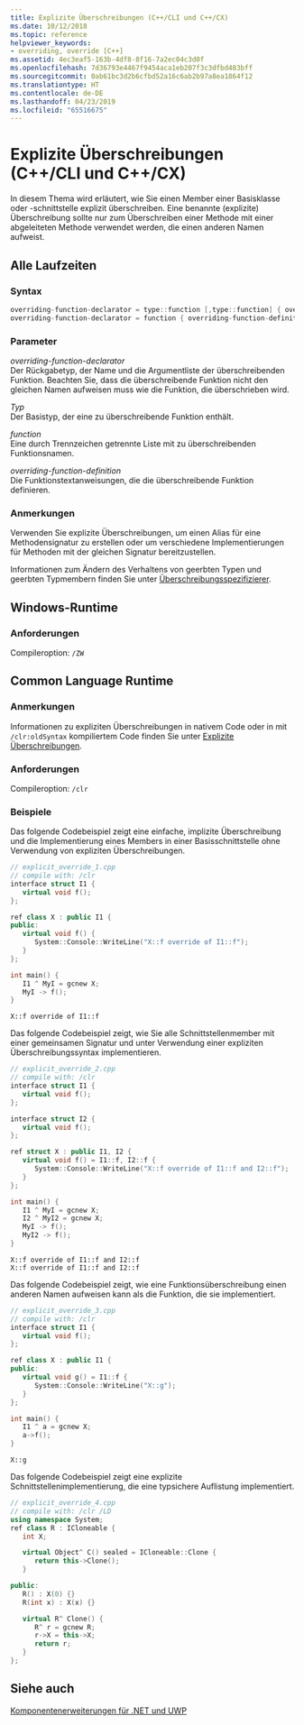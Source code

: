 ```yaml
---
title: Explizite Überschreibungen (C++/CLI und C++/CX)
ms.date: 10/12/2018
ms.topic: reference
helpviewer_keywords:
- overriding, override [C++]
ms.assetid: 4ec3eaf5-163b-4df8-8f16-7a2ec04c3d0f
ms.openlocfilehash: 7d36793e4467f9454aca1eb207f3c3dfbd483bff
ms.sourcegitcommit: 0ab61bc3d2b6cfbd52a16c6ab2b97a8ea1864f12
ms.translationtype: HT
ms.contentlocale: de-DE
ms.lasthandoff: 04/23/2019
ms.locfileid: "65516675"
---
```

# <a name="explicit-overrides--ccli-and-ccx"></a>Explizite Überschreibungen (C++/CLI und C++/CX)

In diesem Thema wird erläutert, wie Sie einen Member einer Basisklasse oder -schnittstelle explizit überschreiben. Eine benannte (explizite) Überschreibung sollte nur zum Überschreiben einer Methode mit einer abgeleiteten Methode verwendet werden, die einen anderen Namen aufweist.

## <a name="all-runtimes"></a>Alle Laufzeiten

### <a name="syntax"></a>Syntax

```cpp
overriding-function-declarator = type::function [,type::function] { overriding-function-definition }
overriding-function-declarator = function { overriding-function-definition }
```

### <a name="parameters"></a>Parameter

*overriding-function-declarator*<br/>
Der Rückgabetyp, der Name und die Argumentliste der überschreibenden Funktion.  Beachten Sie, dass die überschreibende Funktion nicht den gleichen Namen aufweisen muss wie die Funktion, die überschrieben wird.

*Typ*<br/>
Der Basistyp, der eine zu überschreibende Funktion enthält.

*function*<br/>
Eine durch Trennzeichen getrennte Liste mit zu überschreibenden Funktionsnamen.

*overriding-function-definition*<br/>
Die Funktionstextanweisungen, die die überschreibende Funktion definieren.

### <a name="remarks"></a>Anmerkungen

Verwenden Sie explizite Überschreibungen, um einen Alias für eine Methodensignatur zu erstellen oder um verschiedene Implementierungen für Methoden mit der gleichen Signatur bereitzustellen.

Informationen zum Ändern des Verhaltens von geerbten Typen und geerbten Typmembern finden Sie unter [Überschreibungsspezifizierer](override-specifiers-cpp-component-extensions.md).

## <a name="windows-runtime"></a>Windows-Runtime

### <a name="requirements"></a>Anforderungen

Compileroption: `/ZW`

## <a name="common-language-runtime"></a>Common Language Runtime

### <a name="remarks"></a>Anmerkungen

Informationen zu expliziten Überschreibungen in nativem Code oder in mit `/clr:oldSyntax` kompiliertem Code finden Sie unter [Explizite Überschreibungen](../cpp/explicit-overrides-cpp.md).

### <a name="requirements"></a>Anforderungen

Compileroption: `/clr`

### <a name="examples"></a>Beispiele

Das folgende Codebeispiel zeigt eine einfache, implizite Überschreibung und die Implementierung eines Members in einer Basisschnittstelle ohne Verwendung von expliziten Überschreibungen.

```cpp
// explicit_override_1.cpp
// compile with: /clr
interface struct I1 {
   virtual void f();
};

ref class X : public I1 {
public:
   virtual void f() {
      System::Console::WriteLine("X::f override of I1::f");
   }
};

int main() {
   I1 ^ MyI = gcnew X;
   MyI -> f();
}
```

```Output
X::f override of I1::f
```

Das folgende Codebeispiel zeigt, wie Sie alle Schnittstellenmember mit einer gemeinsamen Signatur und unter Verwendung einer expliziten Überschreibungssyntax implementieren.

```cpp
// explicit_override_2.cpp
// compile with: /clr
interface struct I1 {
   virtual void f();
};

interface struct I2 {
   virtual void f();
};

ref struct X : public I1, I2 {
   virtual void f() = I1::f, I2::f {
      System::Console::WriteLine("X::f override of I1::f and I2::f");
   }
};

int main() {
   I1 ^ MyI = gcnew X;
   I2 ^ MyI2 = gcnew X;
   MyI -> f();
   MyI2 -> f();
}
```

```Output
X::f override of I1::f and I2::f
X::f override of I1::f and I2::f
```

Das folgende Codebeispiel zeigt, wie eine Funktionsüberschreibung einen anderen Namen aufweisen kann als die Funktion, die sie implementiert.

```cpp
// explicit_override_3.cpp
// compile with: /clr
interface struct I1 {
   virtual void f();
};

ref class X : public I1 {
public:
   virtual void g() = I1::f {
      System::Console::WriteLine("X::g");
   }
};

int main() {
   I1 ^ a = gcnew X;
   a->f();
}
```

```Output
X::g
```

Das folgende Codebeispiel zeigt eine explizite Schnittstellenimplementierung, die eine typsichere Auflistung implementiert.

```cpp
// explicit_override_4.cpp
// compile with: /clr /LD
using namespace System;
ref class R : ICloneable {
   int X;

   virtual Object^ C() sealed = ICloneable::Clone {
      return this->Clone();
   }

public:
   R() : X(0) {}
   R(int x) : X(x) {}

   virtual R^ Clone() {
      R^ r = gcnew R;
      r->X = this->X;
      return r;
   }
};
```

## <a name="see-also"></a>Siehe auch

[Komponentenerweiterungen für .NET und UWP](component-extensions-for-runtime-platforms.md)